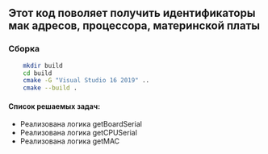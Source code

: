 ## Этот код поволяет получить идентификаторы мак адресов, процессора, материнской платы
### Сборка

```sh
    mkdir build
    cd build
    cmake -G "Visual Studio 16 2019" ..
    cmake --build .
```

#### Список решаемых задач:

* Реализована логика getBoardSerial
* Реализована логика getCPUSerial
* Реализована логика getMAC

